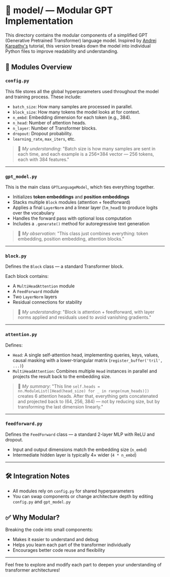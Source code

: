# 🧠 model/ — Modular GPT Implementation

This directory contains the modular components of a simplified GPT (Generative Pretrained Transformer) language model. Inspired by [Andrej Karpathy's](https://github.com/karpathy/ng-video-lecture) tutorial, this version breaks down the model into individual Python files to improve readability and understanding.

## 📁 Modules Overview

### `config.py`
This file stores all the global hyperparameters used throughout the model and training process. These include:

- `batch_size`: How many samples are processed in parallel.
- `block_size`: How many tokens the model looks at for context.
- `n_embd`: Embedding dimension for each token (e.g., 384).
- `n_head`: Number of attention heads.
- `n_layer`: Number of Transformer blocks.
- `dropout`: Dropout probability.
- `learning_rate`, `max_iters`, etc.

> 🧠 *My understanding*: "Batch size is how many samples are sent in each time, and each example is a 256×384 vector — 256 tokens, each with 384 features."

---

### `gpt_model.py`
This is the main class `GPTLanguageModel`, which ties everything together.

- Initializes **token embeddings** and **position embeddings**
- Stacks multiple `Block` modules (attention + feedforward)
- Applies a final `LayerNorm` and a linear layer (`lm_head`) to produce logits over the vocabulary
- Handles the forward pass with optional loss computation
- Includes a `.generate()` method for autoregressive text generation

> 🧠 *My observation*: "This class just combines everything: token embedding, position embedding, attention blocks."

---

### `block.py`
Defines the `Block` class — a standard Transformer block.

Each block contains:
- A `MultiHeadAttention` module
- A `FeedForward` module
- Two `LayerNorm` layers
- Residual connections for stability

> 🧠 *My understanding*: "Block is attention + feedforward, with layer norms applied and residuals used to avoid vanishing gradients."

---

### `attention.py`
Defines:
- `Head`: A single self-attention head, implementing queries, keys, values, causal masking with a lower-triangular matrix (`register_buffer('tril', ...)`)
- `MultiHeadAttention`: Combines multiple `Head` instances in parallel and projects the result back to the embedding size.

> 🧠 *My summary*: "This line `self.heads = nn.ModuleList([Head(head_size) for _ in range(num_heads)])` creates 6 attention heads. After that, everything gets concatenated and projected back to (64, 256, 384) — not by reducing size, but by transforming the last dimension linearly."

---

### `feedforward.py`
Defines the `FeedForward` class — a standard 2-layer MLP with ReLU and dropout.

- Input and output dimensions match the embedding size (`n_embd`)
- Intermediate hidden layer is typically 4× wider (`4 * n_embd`)

---

## 🛠 Integration Notes
- All modules rely on `config.py` for shared hyperparameters
- You can swap components or change architecture depth by editing `config.py` and `gpt_model.py`

## ✅ Why Modular?
Breaking the code into small components:
- Makes it easier to understand and debug
- Helps you learn each part of the transformer individually
- Encourages better code reuse and flexibility

---

Feel free to explore and modify each part to deepen your understanding of transformer architectures!
